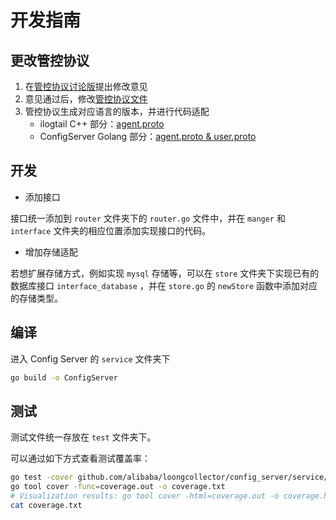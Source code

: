 # 开发指南

## 更改管控协议

1. 在[管控协议讨论版](https://github.com/alibaba/loongcollector/discussions/404)提出修改意见
2. 意见通过后，修改[管控协议文件](https://github.com/alibaba/loongcollector/tree/main/config_server/protocol)
3. 管控协议生成对应语言的版本，并进行代码适配
    * ilogtail C++ 部分：[agent.proto](https://github.com/alibaba/loongcollector/tree/main/core/protobuf/config_server)
    * ConfigServer Golang 部分：[agent.proto & user.proto](https://github.com/alibaba/loongcollector/tree/main/config_server/service/proto/v1)

## 开发

* 添加接口

接口统一添加到 `router` 文件夹下的 `router.go` 文件中，并在 `manger` 和 `interface` 文件夹的相应位置添加实现接口的代码。

* 增加存储适配

若想扩展存储方式，例如实现 `mysql` 存储等，可以在 `store` 文件夹下实现已有的数据库接口 `interface_database` ，并在 `store.go` 的 `newStore` 函数中添加对应的存储类型。

## 编译

进入 Config Server 的 `service` 文件夹下

``` bash
go build -o ConfigServer
```

## 测试

测试文件统一存放在 `test` 文件夹下。

可以通过如下方式查看测试覆盖率：

```bash
go test -cover github.com/alibaba/loongcollector/config_server/service/test -coverpkg github.com/alibaba/loongcollector/config_server/service/... -coverprofile coverage.out -v
go tool cover -func=coverage.out -o coverage.txt
# Visualization results: go tool cover -html=coverage.out -o coverage.html
cat coverage.txt
```
